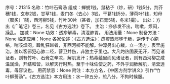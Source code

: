 序号：21315
名称：竹叶石膏汤
组成：蝉蜕1钱，鼠粘子（炒，研）1钱5分，荆芥穗1钱，玄参2钱，甘草1钱，麦门冬（去心）3钱，干葛1钱5分，薄荷叶1钱，知母（蜜炙）1钱，西河柳5钱，竹叶30片（甚者，加石膏5钱，冬米1撮）。
出处：方出《广笔记》卷三，名见《古方选注》卷下。
主治：痧疹发不出，喘嗽，烦闷，躁乱。
加减：None
功效：透疹解毒，清泄肺胃。
用法用量：None
制备方法：None
临床应用：None
各家论述：《古方选注》：痧疹热邪壅于肺，逆传于心胞络，喘咳烦闷，躁乱狂越者，非西河柳不能解。仲淳另出心裁，立一汤方，表里施治，盖以客邪犯心肺二经，营卫并伤，非独主于里也。大凡灼热固表无汗，而见诸证者，则有竹叶、石膏之辛凉，解肌发汗；热毒蕴里而见诸证者，则有西河柳之咸温润燥，开结和营，以解天行时热。至于十味佐使之药，不外乎润肺解肌，清营透毒，毋容议也。
用药禁忌：None
附注：本方方名，《中医方剂学讲义》引作“竹叶柳蒡汤”。《古方选注》本方用法：水一钟五分，煎八分，不拘时候服。
